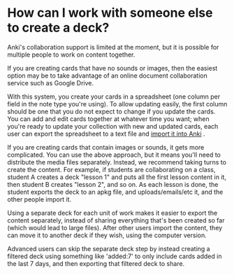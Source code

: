 # How can I work with someone else to create a deck?

Anki's collaboration support is limited at the moment, but it is possible for multiple people to work on content together.

If you are creating cards that have no sounds or images, then the easiest option may be to take advantage of an online document collaboration service such as Google Drive.

With this system, you create your cards in a spreadsheet (one column per field in the note type you're using). To allow updating easily, the first column should be one that you do not expect to change if you update the cards. You can add and edit cards together at whatever time you want; when you're ready to update your collection with new and updated cards, each user can export the spreadsheet to a text file and [import it into Anki](https://docs.ankiweb.net/importing.html) .

If you are creating cards that contain images or sounds, it gets more complicated. You can use the above approach, but it means you'll need to distribute the media files separately. Instead, we recommend taking turns to create the content. For example, if students are collaborating on a class, student A creates a deck "lesson 1" and puts all the first lesson content in it, then student B creates "lesson 2", and so on. As each lesson is done, the student exports the deck to an apkg file, and uploads/emails/etc it, and the other people import it.

Using a separate deck for each unit of work makes it easier to export the content separately, instead of sharing everything that's been created so far (which would lead to large files). After other users import the content, they can move it to another deck if they wish, using the computer version.

Advanced users can skip the separate deck step by instead creating a filtered deck using something like 'added:7' to only include cards added in the last 7 days, and then exporting that filtered deck to share.